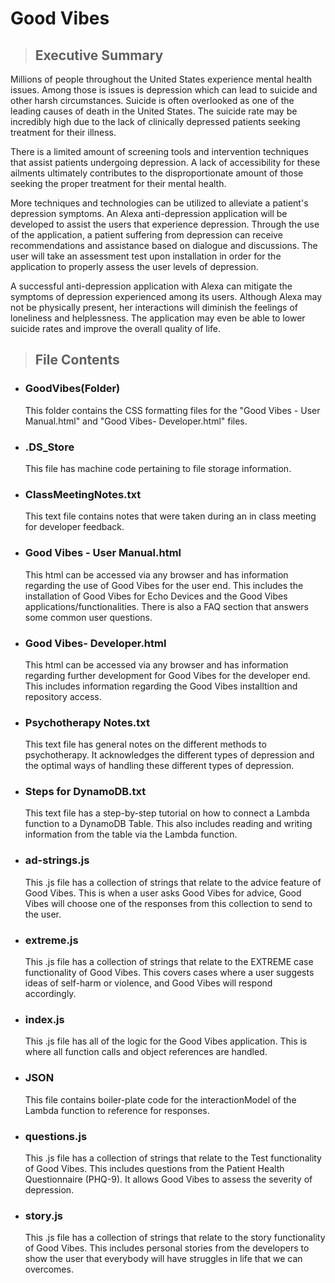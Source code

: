 # Good Vibes

>## Executive Summary

Millions of people throughout the United States experience mental health issues. Among those is issues is depression which can lead to 
suicide and other harsh circumstances. Suicide is often overlooked as one of the leading causes of death in the United States. The suicide
rate may be incredibly high due to the lack of clinically depressed patients seeking treatment for their illness. 

There is a limited amount of screening tools and intervention techniques that assist patients undergoing depression. A lack of
accessibility for these ailments ultimately contributes to the disproportionate amount of those seeking the proper treatment for their
mental health.

 More techniques and technologies can be utilized to alleviate a patient's depression symptoms. An Alexa anti-depression application will
 be developed to assist the users that experience depression. Through the use of the application, a patient suffering from depression can
 receive recommendations and assistance based on dialogue and discussions. The user will take an assessment test upon installation in
 order for the application to properly assess the user levels of depression. 

A successful anti-depression application with Alexa can mitigate the  symptoms of depression experienced among its users. Although Alexa
may not be physically present, her interactions will diminish the feelings of loneliness and helplessness. The application may even be
able to lower suicide rates and improve the overall quality of life.

>## File Contents
 - ### GoodVibes(Folder)   
   This folder contains the CSS formatting files for the "Good Vibes - User Manual.html" and "Good Vibes- Developer.html" files.
 
 - ### .DS_Store   
   This file has machine code pertaining to file storage information.
  
 - ### ClassMeetingNotes.txt   
   This text file contains notes that were taken during an in class meeting for developer feedback.
  
 - ### Good Vibes - User Manual.html   
   This html can be accessed via any browser and has information regarding the use of Good Vibes for the user end.
  This includes the installation of Good Vibes for Echo Devices and the Good Vibes applications/functionalities.
  There is also a FAQ section that answers some common user questions.
  
 - ### Good Vibes- Developer.html   
   This html can be accessed via any browser and has information regarding further development for Good Vibes for the
  developer end. This includes information regarding the Good Vibes installtion and repository access.
  
 - ### Psychotherapy Notes.txt   
   This text file has general notes on the different methods to psychotherapy. It acknowledges the different types of 
  depression and the optimal ways of handling these different types of depression.
  
 - ### Steps for DynamoDB.txt   
   This text file has a step-by-step tutorial on how to connect a Lambda function to a DynamoDB Table. This also includes
  reading and writing information from the table via the Lambda function.
  
 - ### ad-strings.js   
   This .js file has a collection of strings that relate to the advice feature of Good Vibes. This is when a user asks
  Good Vibes for advice, Good Vibes will choose one of the responses from this collection to send to the user.
  
 - ### extreme.js   
   This .js file has a collection of strings that relate to the EXTREME case functionality of Good Vibes. This covers cases
  where a user suggests ideas of self-harm or violence, and Good Vibes will respond accordingly.
  
 - ### index.js   
   This .js file has all of the logic for the Good Vibes application. This is where all function calls and object 
  references are handled.
  
 - ### JSON   
   This file contains boiler-plate code for the interactionModel of the Lambda function to reference for responses.
  
 - ### questions.js   
   This .js file has a collection of strings that relate to the Test functionality of Good Vibes. This includes questions
  from the Patient Health Questionnaire (PHQ-9). It allows Good Vibes to assess the severity of depression.
  
 - ### story.js   
   This .js file has a collection of strings that relate to the story functionality of Good Vibes. This includes
  personal stories from the developers to show the user that everybody will have struggles in life that we can overcomes.
  
